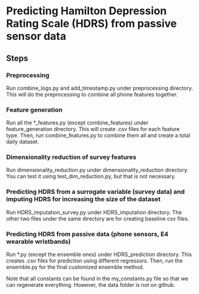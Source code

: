 # Predicting Hamilton Depression Rating Scale (HDRS) from passive sensor data

## Steps
### Preprocessing
Run combine_logs.py and add_timestamp.py under preprocessing directory. This will do the preprocessing to combine all phone features together.
### Feature generation
Run all the *_features.py (except combine_features) under feature_generation directory. This will create .csv files for each feature type. Then, run combine_features.py to combine them all and create a total daily dataset.
### Dimensionality reduction of survey features
Run dimensionality_reduction.py under dimensionality_reduction directory. You can test it using test_dim_reduction.py, but that is not necessary.
### Predicting HDRS from a surrogate variable (survey data) and imputing HDRS for increasing the size of the dataset
Run HDRS_imputation_survey.py under HDRS_imputation directory. The other two files under the same directory are for creating baseline csv files. 
### Predicting HDRS from passive data (phone sensors, E4 wearable wristbands)
Run *.py (except the ensemble ones) under HDRS_prediction directory. This creates .csv files for prediction using different regressors. Then, run the ensemble.py for the final customized ensemble method.

Note that all constants can be found in the my_constants.py file so that we can regenerate everything. However, the data folder is not on github.
